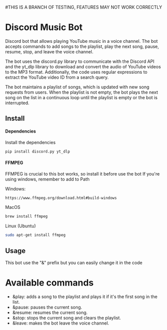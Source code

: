#THIS IS A BRANCH OF TESTING, FEATURES MAY NOT WORK CORRECTLY 

# Discord Music Bot
Discord bot that allows playing YouTube music in a voice channel. The bot accepts commands to add songs to the playlist, play the next song, pause, resume, stop, and leave the voice channel.

The bot uses the discord.py library to communicate with the Discord API and the yt_dlp library to download and convert the audio of YouTube videos to the MP3 format. Additionally, the code uses regular expressions to extract the YouTube video ID from a search query.

The bot maintains a playlist of songs, which is updated with new song requests from users. When the playlist is not empty, the bot plays the next song on the list in a continuous loop until the playlist is empty or the bot is interrupted.

## Install
#### Dependencies

Install the dependencies
```sh
pip install discord.py yt_dlp
``` 

#### FFMPEG

FFMPEG is crucial to this bot works, so install it before use the bot
If you're using windows, remember to add to Path

Windows:
```sh
https://www.ffmpeg.org/download.html#build-windows
```

MacOS
```sh
brew install ffmpeg
``` 

Linux (Ubuntu)
```sh
sudo apt-get install ffmpeg
``` 

## Usage

This bot use the "&" prefix but you can easily change it in the code<br>

# Available commands

- &play: adds a song to the playlist and plays it if it's the first song in the list.
- &pause: pauses the current song.
- &resume: resumes the current song.
- &stop: stops the current song and clears the playlist.
- &leave: makes the bot leave the voice channel.
